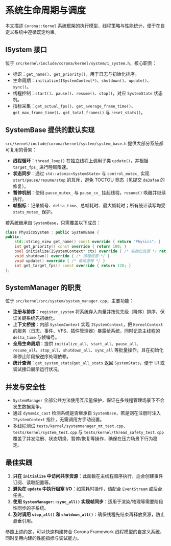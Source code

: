 # 系统生命周期与调度

本文描述 `Corona::Kernel` 系统框架的执行模型、线程策略与性能统计，便于在自定义系统中遵循既定约束。

## ISystem 接口
位于 `src/kernel/include/corona/kernel/system/i_system.h`，核心职责：
- 标识：`get_name()`、`get_priority()`，用于日志与初始化排序。
- 生命周期：`initialize(ISystemContext*)`、`shutdown()`、`update()`、`sync()`。
- 线程控制：`start()`、`pause()`、`resume()`、`stop()`，对应 `SystemState` 状态机。
- 指标采集：`get_actual_fps()`、`get_average_frame_time()`、`get_max_frame_time()`、`get_total_frames()` 与 `reset_stats()`。

## SystemBase 提供的默认实现
`src/kernel/include/corona/kernel/system/system_base.h` 提供大部分系统都可复用的骨架：
- **线程循环**：`thread_loop()` 在独立线程上调用子类 `update()`，并根据 `target_fps_` 进行睡眠限速。
- **状态同步**：通过 `std::atomic<SystemState>` 与 `control_mutex_` 实现 `start/pause/resume/stop` 的互斥，避免 TOCTOU 竞态（见提交 `da3afaa` 的修复）。
- **暂停机制**：使用 `pause_mutex_` 与 `pause_cv_` 挂起线程，`resume()` 唤醒并继续执行。
- **帧指标**：记录帧号、`delta_time`、总帧耗时、最大帧耗时；所有统计读写均受 `stats_mutex_` 保护。

若系统继承自 `SystemBase`，只需覆盖以下成员：
```cpp
class PhysicsSystem : public SystemBase {
public:
    std::string_view get_name() const override { return "Physics"; }
    int get_priority() const override { return 100; }
    bool initialize(ISystemContext* ctx) override { /* 初始化资源 */ return true; }
    void shutdown() override { /* 清理资源 */ }
    void update() override { /* 每帧逻辑 */ }
    int get_target_fps() const override { return 120; }
};
```

## SystemManager 的职责
位于 `src/kernel/src/system/system_manager.cpp`，主要功能：
- **注册与排序**：`register_system` 将系统存入向量并按优先级（降序）排序，保证关键系统先初始化。
- **上下文桥接**：内部 `SystemContext` 实现 `ISystemContext`，把 `KernelContext` 的服务（日志、事件、VFS、插件管理器）暴露给系统，同时记录主线程的 `delta_time` 与帧编号。
- **全局生命周期**：提供 `initialize_all`、`start_all`、`pause_all`、`resume_all`、`stop_all`、`shutdown_all`、`sync_all` 等批量操作，且在初始化和停止阶段按逆序处理依赖。
- **统计查询**：`get_system_stats`/`get_all_stats` 返回 `SystemStats`，便于 UI 或调试接口展示运行状况。

## 并发与安全性
- `SystemManager` 全部公共方法使用互斥量保护，保证在多线程管理场景下不会发生数据竞争。
- 通过 `dynamic_cast` 检测系统是否继承自 `SystemBase`，若是则在注册时注入 `ISystemContext` 指针，无需调用方手动设置。
- 多线程测试 `tests/kernel/systemmanager_mt_test.cpp`、`tests/kernel/system_test.cpp` 与 `tests/kernel/thread_safety_test.cpp` 覆盖了并发注册、状态切换、暂停/恢复等操作，确保在压力场景下行为稳定。

## 最佳实践
1. **只在 `initialize` 中访问共享资源**：此函数在主线程顺序执行，适合创建事件订阅、读取配置等。
2. **避免在 `update` 中执行阻塞 I/O**：如需耗时操作，请配合 `EventStream` 或后台任务。
3. **使用 `SystemManager::sync_all()` 实现帧同步**：适用于渲染/物理等需要阶段性同步的子系统。
4. **及时调用 `stop_all()` 和 `shutdown_all()`**：确保线程先结束再释放资源，防止悬垂引用。

参照上述约定，可以快速构建符合 Corona Framework 线程模型的自定义系统，同时复用内建的性能指标与调试能力。
